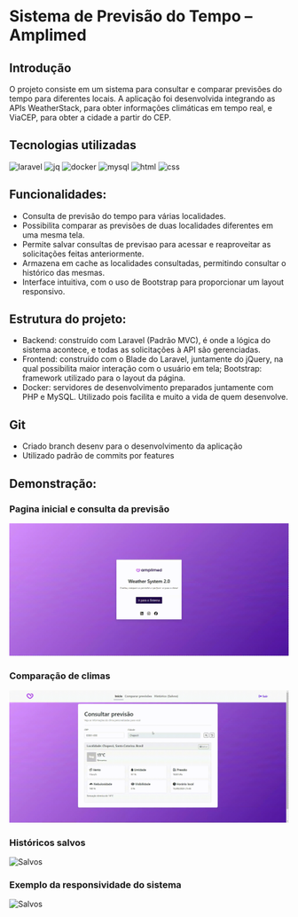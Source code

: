 # Sistema de Previsão do Tempo – Amplimed

## Introdução
O projeto consiste em um sistema para consultar e comparar previsões do tempo para diferentes locais. A aplicação foi desenvolvida integrando as APIs WeatherStack, para obter informações climáticas em tempo real, e ViaCEP, para obter a cidade a partir do CEP.

## Tecnologias utilizadas
  <img src = "https://img.shields.io/badge/laravel-%23FF2D20.svg?style=for-the-badge&logo=laravel&logoColor=white" alt = "laravel" />
  <img src = "https://img.shields.io/badge/jquery-%230769AD.svg?style=for-the-badge&logo=jquery&logoColor=white" alt = "jq" />
  <img src = "https://img.shields.io/badge/docker-%230db7ed.svg?style=for-the-badge&logo=docker&logoColor=white" alt = "docker" />
  <img src = "https://img.shields.io/badge/mysql-4479A1.svg?style=for-the-badge&logo=mysql&logoColor=white" alt = "mysql" />
  <img src = "https://img.shields.io/badge/html5-%23E34F26.svg?style=for-the-badge&logo=html5&logoColor=white" alt = "html" />
  <img src = "https://img.shields.io/badge/css3-%231572B6.svg?style=for-the-badge&logo=css3&logoColor=white" alt = "css" />

## Funcionalidades:
- Consulta de previsão do tempo para várias localidades.
- Possibilita comparar as previsões de duas localidades diferentes em uma mesma tela.
- Permite salvar consultas de previsao para acessar e reaproveitar as solicitações feitas anteriormente.
- Armazena em cache as localidades consultadas, permitindo consultar o histórico das mesmas.
- Interface intuitiva, com o uso de Bootstrap para proporcionar um layout responsivo.

## Estrutura do projeto:
- Backend: construído com Laravel (Padrão MVC), é onde a lógica do sistema acontece, e todas as solicitações à API são gerenciadas.
- Frontend: construído com o Blade do Laravel, juntamente do jQuery, na qual possibilita maior interação com o usuário em tela; Bootstrap: framework utilizado para o layout da página.
- Docker: servidores de desenvolvimento preparados juntamente com PHP e MySQL. Utilizado pois facilita e muito a vida de quem desenvolve.

## Git
- Criado branch desenv para o desenvolvimento da aplicação
- Utilizado padrão de commits por features

## Demonstração:

### Pagina inicial e consulta da previsão
![Home Page](public\images\1-home-page.gif)

### Comparação de climas
![Comparar](public\images\2-comparar.gif)

### Históricos salvos
![Salvos](public\images\3-historico-salvo.gif)

### Exemplo da responsividade do sistema
![Salvos](public\images\4-responsividade.gif)